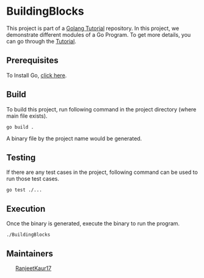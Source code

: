 # BuildingBlocks

This project is part of a 
<a href="https://medium.com/@ranjeet.17may/golang-for-dummies-533966dfb4f4">Golang Tutorial</a> repository.
In this project, we demonstrate different modules of a Go Program. 
To get more details, you can go through the
<a href="https://medium.com/@ranjeet.17may/golang-get-set-go-6f7a67a76f85">Tutorial</a>.

## Prerequisites
To Install Go, <a href="https://golang.org/doc/install">click here</a>.

## Build
To build this project, run following command in the project directory (where main file exists).<br/>

`go build .`<br/>

A binary file by the project name would be generated.
 
 ## Testing
 
If there are any test cases in the project, following command can be used to run those test cases.<br/>

`go test ./...`<br/>

## Execution

Once the binary is generated, execute the binary to run the program.<br/>

`./BuildingBlocks`<br/>

## Maintainers
<ul><a href="https://github.com/RanjeetKaur17">RanjeetKaur17</a></ul>
